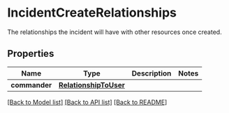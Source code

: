 # IncidentCreateRelationships

The relationships the incident will have with other resources once created.

## Properties

| Name          | Type                                            | Description | Notes |
| ------------- | ----------------------------------------------- | ----------- | ----- |
| **commander** | [**RelationshipToUser**](RelationshipToUser.md) |             |

[[Back to Model list]](README.md#documentation-for-models) [[Back to API list]](README.md#documentation-for-api-endpoints) [[Back to README]](README.md)
